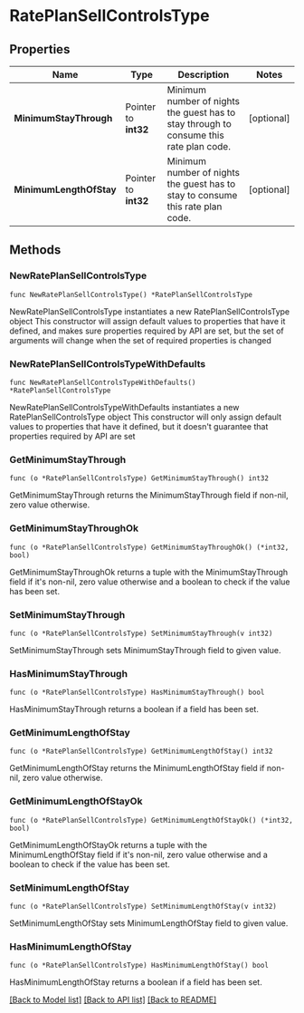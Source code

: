 # RatePlanSellControlsType

## Properties

Name | Type | Description | Notes
------------ | ------------- | ------------- | -------------
**MinimumStayThrough** | Pointer to **int32** | Minimum number of nights the guest has to stay through to consume this rate plan code. | [optional] 
**MinimumLengthOfStay** | Pointer to **int32** | Minimum number of nights the guest has to stay to consume this rate plan code. | [optional] 

## Methods

### NewRatePlanSellControlsType

`func NewRatePlanSellControlsType() *RatePlanSellControlsType`

NewRatePlanSellControlsType instantiates a new RatePlanSellControlsType object
This constructor will assign default values to properties that have it defined,
and makes sure properties required by API are set, but the set of arguments
will change when the set of required properties is changed

### NewRatePlanSellControlsTypeWithDefaults

`func NewRatePlanSellControlsTypeWithDefaults() *RatePlanSellControlsType`

NewRatePlanSellControlsTypeWithDefaults instantiates a new RatePlanSellControlsType object
This constructor will only assign default values to properties that have it defined,
but it doesn't guarantee that properties required by API are set

### GetMinimumStayThrough

`func (o *RatePlanSellControlsType) GetMinimumStayThrough() int32`

GetMinimumStayThrough returns the MinimumStayThrough field if non-nil, zero value otherwise.

### GetMinimumStayThroughOk

`func (o *RatePlanSellControlsType) GetMinimumStayThroughOk() (*int32, bool)`

GetMinimumStayThroughOk returns a tuple with the MinimumStayThrough field if it's non-nil, zero value otherwise
and a boolean to check if the value has been set.

### SetMinimumStayThrough

`func (o *RatePlanSellControlsType) SetMinimumStayThrough(v int32)`

SetMinimumStayThrough sets MinimumStayThrough field to given value.

### HasMinimumStayThrough

`func (o *RatePlanSellControlsType) HasMinimumStayThrough() bool`

HasMinimumStayThrough returns a boolean if a field has been set.

### GetMinimumLengthOfStay

`func (o *RatePlanSellControlsType) GetMinimumLengthOfStay() int32`

GetMinimumLengthOfStay returns the MinimumLengthOfStay field if non-nil, zero value otherwise.

### GetMinimumLengthOfStayOk

`func (o *RatePlanSellControlsType) GetMinimumLengthOfStayOk() (*int32, bool)`

GetMinimumLengthOfStayOk returns a tuple with the MinimumLengthOfStay field if it's non-nil, zero value otherwise
and a boolean to check if the value has been set.

### SetMinimumLengthOfStay

`func (o *RatePlanSellControlsType) SetMinimumLengthOfStay(v int32)`

SetMinimumLengthOfStay sets MinimumLengthOfStay field to given value.

### HasMinimumLengthOfStay

`func (o *RatePlanSellControlsType) HasMinimumLengthOfStay() bool`

HasMinimumLengthOfStay returns a boolean if a field has been set.


[[Back to Model list]](../README.md#documentation-for-models) [[Back to API list]](../README.md#documentation-for-api-endpoints) [[Back to README]](../README.md)


